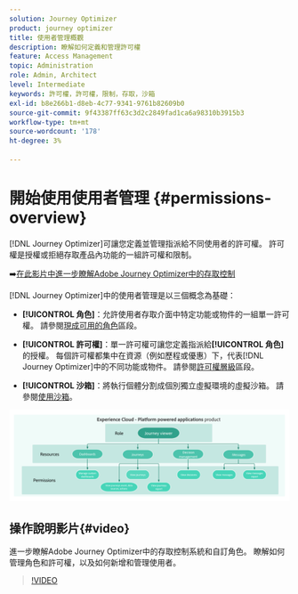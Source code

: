 ```yaml
---
solution: Journey Optimizer
product: journey optimizer
title: 使用者管理概觀
description: 瞭解如何定義和管理許可權
feature: Access Management
topic: Administration
role: Admin, Architect
level: Intermediate
keywords: 許可權，許可權，限制，存取，沙箱
exl-id: b8e266b1-d8eb-4c77-9341-9761b82609b0
source-git-commit: 9f43387ff63c3d2c2849fad1ca6a98310b3915b3
workflow-type: tm+mt
source-wordcount: '178'
ht-degree: 3%

---
```


# 開始使用使用者管理 {#permissions-overview}

[!DNL Journey Optimizer]可讓您定義並管理指派給不同使用者的許可權。 許可權是授權或拒絕存取產品內功能的一組許可權和限制。

➡️[在此影片中進一步瞭解Adobe Journey Optimizer中的存取控制](#video)

[!DNL Journey Optimizer]中的使用者管理是以三個概念為基礎：

* **[!UICONTROL 角色]**：允許使用者存取介面中特定功能或物件的一組單一許可權。 請參閱[現成可用的角色](ootb-product-profiles.md)區段。

* **[!UICONTROL 許可權]**：單一許可權可讓您定義指派給&#x200B;**[!UICONTROL 角色]**&#x200B;的授權。 每個許可權都集中在資源（例如歷程或優惠）下，代表[!DNL Journey Optimizer]中的不同功能或物件。 請參閱[許可權層級](high-low-permissions.md)區段。

* **[!UICONTROL 沙箱]**：將執行個體分割成個別獨立虛擬環境的虛擬沙箱。 請參閱[使用沙箱](sandboxes.md)。

![](assets/do-not-localize/permissions_2.png)

## 操作說明影片{#video}

進一步瞭解Adobe Journey Optimizer中的存取控制系統和自訂角色。 瞭解如何管理角色和許可權，以及如何新增和管理使用者。

>[!VIDEO](https://video.tv.adobe.com/v/333998?quality=12)